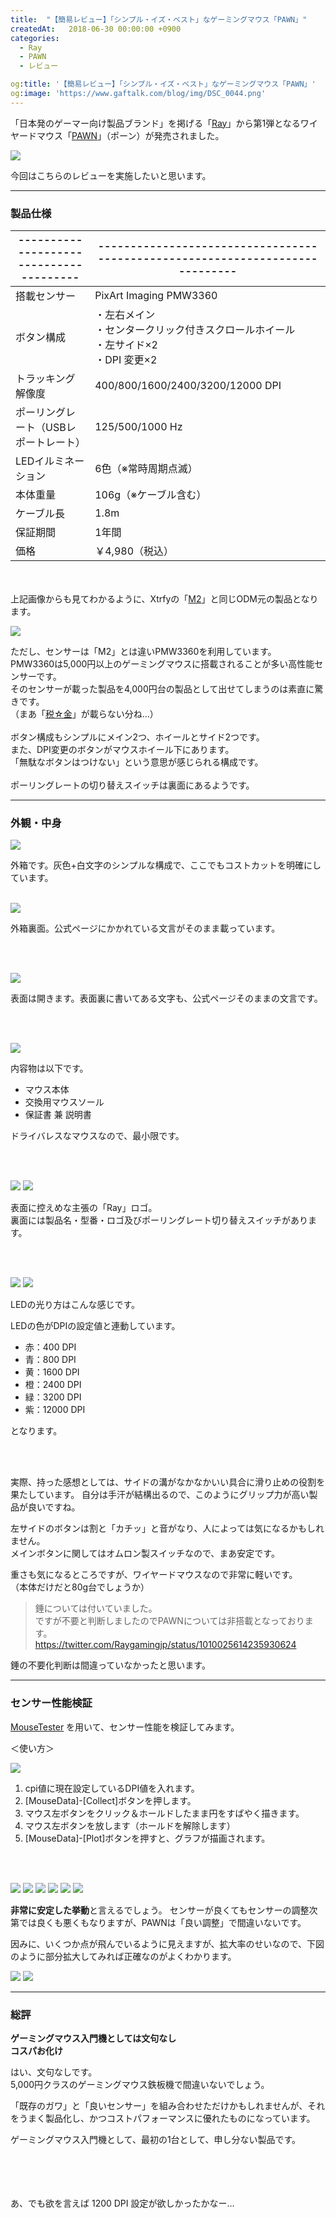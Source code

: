 ```yaml
---
title:  "【簡易レビュー】「シンプル・イズ・ベスト」なゲーミングマウス「PAWN」"
createdAt:   2018-06-30 00:00:00 +0900
categories: 
  - Ray
  - PAWN
  - レビュー

og:title: '【簡易レビュー】「シンプル・イズ・ベスト」なゲーミングマウス「PAWN」'
og:image: 'https://www.gaftalk.com/blog/img/DSC_0044.png'
---
```


「日本発のゲーマー向け製品ブランド」を掲げる「[Ray](https://raygaming.jp/)」から第1弾となるワイヤードマウス「[PAWN](https://raygaming.jp/mouse/)」（ポーン）が発売されました。

![](/blog/img/DSC_0044.png)

今回はこちらのレビューを実施したいと思います。

***

### 製品仕様

|---------------------------------------|-----------------------------------------------------------------------------|
|---------------------------------------|-----------------------------------------------------------------------------|
| 搭載センサー                          | PixArt Imaging PMW3360                                                   |
| ボタン構成                            | ・左右メイン<br>・センタークリック付きスクロールホイール<br>・左サイド×2<br>・DPI 変更×2 |
| トラッキング解像度                     | 400/800/1600/2400/3200/12000 DPI                                            |
| ポーリングレート（USBレポートレート） | 125/500/1000 Hz                                                             |
| LEDイルミネーション                   | 6色（※常時周期点滅）                                                            |
| 本体重量                              | 106g（※ケーブル含む）                                                       |
| ケーブル長                            | 1.8m                                                                        |
| 保証期間                              | 1年間                                                                       |
| 価格                              | ￥4,980（税込）                                                                       |

<br><br>
上記画像からも見てわかるように、Xtrfyの「[M2](http://xtrfy.com/mice/m2)」と同じODM元の製品となります。

![](/blog/img/x2.png)

ただし、センサーは「M2」とは違いPMW3360を利用しています。  
PMW3360は5,000円以上のゲーミングマウスに搭載されることが多い高性能センサーです。  
そのセンサーが載った製品を4,000円台の製品として出せてしまうのは素直に驚きです。  
（まあ「[税☆金](http://www.4gamer.net/games/999/G999902/20151114005/)」が載らない分ね…）
<br><br>
ボタン構成もシンプルにメイン2つ、ホイールとサイド2つです。  
また、DPI変更のボタンがマウスホイール下にあります。  
「無駄なボタンはつけない」という意思が感じられる構成です。
<br><br>
ポーリングレートの切り替えスイッチは裏面にあるようです。

***

### 外観・中身

![](/blog/img/DSC_0016.png)

外箱です。灰色+白文字のシンプルな構成で、ここでもコストカットを明確にしています。
<br><br>

![](/blog/img/DSC_0017.png)

外箱裏面。公式ページにかかれている文言がそのまま載っています。

<br><br>

![](/blog/img/DSC_0026.png)

表面は開きます。表面裏に書いてある文字も、公式ページそのままの文言です。

<br><br>

![](/blog/img/DSC_0029.png)

内容物は以下です。
* マウス本体
* 交換用マウスソール
* 保証書 兼 説明書

ドライバレスなマウスなので、最小限です。

<br><br>

![](/blog/img/DSC_0031.png)
![](/blog/img/DSC_0042.png)

表面に控えめな主張の「Ray」ロゴ。  
裏面には製品名・型番・ロゴ及びポーリングレート切り替えスイッチがあります。

<br><br>

![](/blog/img/DSC_0045.png)
![](/blog/img/pawn_led.gif)

LEDの光り方はこんな感じです。

LEDの色がDPIの設定値と連動しています。  

* 赤：400 DPI
* 青：800 DPI
* 黄：1600 DPI
* 橙：2400 DPI
* 緑：3200 DPI
* 紫：12000 DPI

となります。

<br><br>

実際、持った感想としては、サイドの溝がなかなかいい具合に滑り止めの役割を果たしています。
自分は手汗が結構出るので、このようにグリップ力が高い製品が良いですね。

左サイドのボタンは割と「カチッ」と音がなり、人によっては気になるかもしれません。  
メインボタンに関してはオムロン製スイッチなので、まあ安定です。

重さも気になるところですが、ワイヤードマウスなので非常に軽いです。  
（本体だけだと80g台でしょうか）  

> 錘については付いていました。  
ですが不要と判断しましたのでPAWNについては非搭載となっております。  
> https://twitter.com/Raygamingjp/status/1010025614235930624

錘の不要化判断は間違っていなかったと思います。

***

### センサー性能検証

[MouseTester](http://www.overclock.net/t/1201593/mouse-testing-software/10#post_21340703)
を用いて、センサー性能を検証してみます。

＜使い方＞

![](/blog/img/MouseTester.png)

1. cpi値に現在設定しているDPI値を入れます。
2. [MouseData]-[Collect]ボタンを押します。
3. マウス左ボタンをクリック＆ホールドしたまま円をすばやく描きます。
4. マウス左ボタンを放します（ホールドを解除します）
5. [MouseData]-[Plot]ボタンを押すと、グラフが描画されます。

<br><br>

![](/blog/img/400.png)
![](/blog/img/800.png)
![](/blog/img/1600.png)
![](/blog/img/2400.png)
![](/blog/img/3200.png)
![](/blog/img/12000.png)

**非常に安定した挙動**と言えるでしょう。
センサーが良くてもセンサーの調整次第では良くも悪くもなりますが、PAWNは「良い調整」で間違いないです。

因みに、いくつか点が飛んでいるように見えますが、拡大率のせいなので、下図のように部分拡大してみれば正確なのがよくわかります。

![](/blog/img/2400-1000-2.png)
![](/blog/img/2400-1000-3.png)

***

### 総評

**ゲーミングマウス入門機としては文句なし**  
**コスパお化け**

はい、文句なしです。  
5,000円クラスのゲーミングマウス鉄板機で間違いないでしょう。

「既存のガワ」と「良いセンサー」を組み合わせただけかもしれませんが、それをうまく製品化し、かつコストパフォーマンスに優れたものになっています。

ゲーミングマウス入門機として、最初の1台として、申し分ない製品です。

<br><br><br><br>
あ、でも欲を言えば 1200 DPI 設定が欲しかったかなー…

